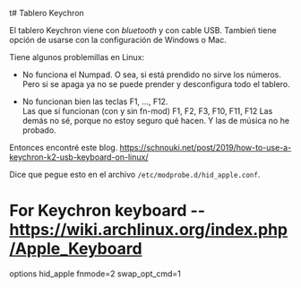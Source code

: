 t# Tablero Keychron

El tablero Keychron viene con _bluetooth_ y con cable USB.  Tambień tiene opción de usarse
con la configuración de Windows o Mac.  

Tiene algunos problemillas en Linux: 
- No funciona el Numpad.  O sea, si está prendido no sirve los números.  Pero si se apaga 
  ya no se puede prender y desconfigura todo el tablero. 

- No funcionan bien las teclas F1, ..., F12.  
  Las que sí funcionan (con y sin fn-mod) F1, F2, F3, F10, F11, F12
  Las demás no sé, porque no estoy seguro qué hacen.  Y las de música no he probado. 

Entonces encontré este blog. 
https://schnouki.net/post/2019/how-to-use-a-keychron-k2-usb-keyboard-on-linux/

Dice que pegue esto en el archivo `/etc/modprobe.d/hid_apple.conf`.

# For Keychron keyboard -- https://wiki.archlinux.org/index.php/Apple_Keyboard
options hid_apple fnmode=2 swap_opt_cmd=1
